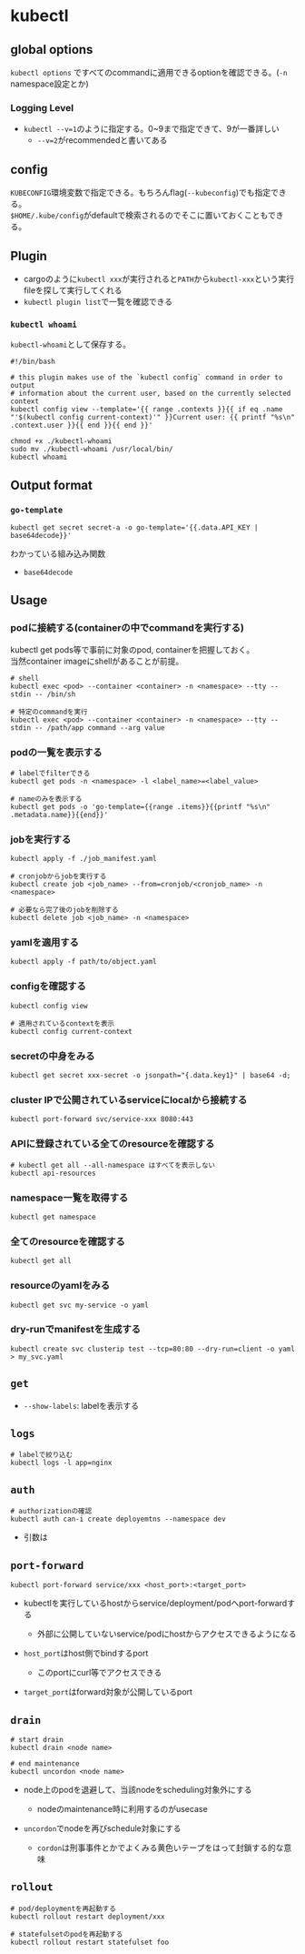 # kubectl

## global options

`kubectl options` ですべてのcommandに適用できるoptionを確認できる。(`-n` namespace設定とか)

### Logging Level

* `kubectl --v=1`のように指定する。0~9まで指定できて、9が一番詳しい
  * `--v=2`がrecommendedと書いてある

## config

`KUBECONFIG`環境変数で指定できる。もちろんflag(`--kubeconfig`)でも指定できる。  
`$HOME/.kube/config`がdefaultで検索されるのでそこに置いておくこともできる。

## Plugin

* cargoのように`kubectl xxx`が実行されると`PATH`から`kubectl-xxx`という実行fileを探して実行してくれる
* `kubectl plugin list`で一覧を確認できる

### `kubectl whoami`

`kubectl-whoami`として保存する。
```shell
#!/bin/bash

# this plugin makes use of the `kubectl config` command in order to output
# information about the current user, based on the currently selected context
kubectl config view --template='{{ range .contexts }}{{ if eq .name "'$(kubectl config current-context)'" }}Current user: {{ printf "%s\n" .context.user }}{{ end }}{{ end }}'
```

```shell
chmod +x ./kubectl-whoami
sudo mv ./kubectl-whoami /usr/local/bin/
kubectl whoami
```

## Output format

### `go-template`

```shell
kubectl get secret secret-a -o go-template='{{.data.API_KEY | base64decode}}'
```

わかっている組み込み関数

* `base64decode`

## Usage

### podに接続する(containerの中でcommandを実行する) 

kubectl get pods等で事前に対象のpod, containerを把握しておく。  
当然container imageにshellがあることが前提。

```
# shell
kubectl exec <pod> --container <container> -n <namespace> --tty --stdin -- /bin/sh

# 特定のcommandを実行
kubectl exec <pod> --container <container> -n <namespace> --tty --stdin -- /path/app command --arg value
```

### podの一覧を表示する

```shell
# labelでfilterできる
kubectl get pods -n <namespace> -l <label_name>=<label_value>

# nameのみを表示する
kubectl get pods -o 'go-template={{range .items}}{{printf "%s\n" .metadata.name}}{{end}}'
```

### jobを実行する

```shell
kubectl apply -f ./job_manifest.yaml

# cronjobからjobを実行する
kubectl create job <job_name> --from=cronjob/<cronjob_name> -n <namespace>

# 必要なら完了後のjobを削除する
kubectl delete job <job_name> -n <namespace>
```

### yamlを適用する

```shell
kubectl apply -f path/to/object.yaml
```

### configを確認する

```shell
kubectl config view

# 適用されているcontextを表示
kubectl config current-context
```

### secretの中身をみる

```shell
kubectl get secret xxx-secret -o jsonpath="{.data.key1}" | base64 -d; 
```

### cluster IPで公開されているserviceにlocalから接続する

```shell
kubectl port-forward svc/service-xxx 8080:443
```

### APIに登録されている全てのresourceを確認する

```shell
# kubectl get all --all-namespace はすべてを表示しない
kubectl api-resources
```

### namespace一覧を取得する

```shell
kubectl get namespace
```

### 全てのresourceを確認する

```shell
kubectl get all
```

### resourceのyamlをみる

```shell
kubectl get svc my-service -o yaml
```

### dry-runでmanifestを生成する

```shell
kubectl create svc clusterip test --tcp=80:80 --dry-run=client -o yaml > my_svc.yaml
```

## `get`

* `--show-labels`: labelを表示する

## `logs`

```shell
# labelで絞り込む
kubectl logs -l app=nginx
```

## `auth`

```shell
# authorizationの確認
kubectl auth can-i create deployemtns --namespace dev
```

* 引数は<verb> <resource>

## `port-forward`

```shell
kubectl port-forward service/xxx <host_port>:<target_port>
```

* kubectlを実行しているhostからservice/deployment/podへport-forwardする
    * 外部に公開していないservice/podにhostからアクセスできるようになる

* `host_port`はhost側でbindするport
  * このportにcurl等でアクセスできる
* `target_port`はforward対象が公開しているport

## `drain`

```shell
# start drain
kubectl drain <node name>

# end maintenance
kubectl uncordon <node name>
```

* node上のpodを退避して、当該nodeをscheduling対象外にする
  * nodeのmaintenance時に利用するのがusecase

* `uncordon`でnodeを再びschedule対象にする
  * `cordon`は刑事事件とかでよくみる黄色いテープをはって封鎖する的な意味

## `rollout`

```shell
# pod/deploymentを再起動する
kubectl rollout restart deployment/xxx

# statefulsetのpodを再起動する
kubectl rollout restart statefulset foo
```
